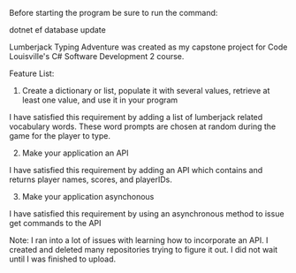 Before starting the program be sure to run the command:

dotnet ef database update



Lumberjack Typing Adventure was created as my capstone project for Code Louisville's C# Software Development 2 course.



Feature List:
1. Create a dictionary or list, populate it with several values, retrieve at least one value, and use it in your program

I have satisfied this requirement by adding a list of lumberjack related vocabulary words. These word prompts are chosen at random during the game for the player to type.

2. Make your application an API

I have satisfied this requirement by adding an API which contains and returns player names, scores, and playerIDs.

3. Make your application asynchonous

I have satisfied this requirement by using an asynchronous method to issue get commands to the API




Note: I ran into a lot of issues with learning how to incorporate an API. I created and deleted many repositories trying to figure it out. I did not wait until I was finished to upload.
